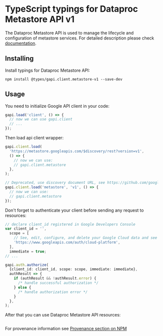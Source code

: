 # TypeScript typings for Dataproc Metastore API v1

The Dataproc Metastore API is used to manage the lifecycle and configuration of metastore services.
For detailed description please check [documentation](https://cloud.google.com/dataproc-metastore/docs).

## Installing

Install typings for Dataproc Metastore API:

```
npm install @types/gapi.client.metastore-v1 --save-dev
```

## Usage

You need to initialize Google API client in your code:

```typescript
gapi.load('client', () => {
  // now we can use gapi.client
  // ...
});
```

Then load api client wrapper:

```typescript
gapi.client.load(
  'https://metastore.googleapis.com/$discovery/rest?version=v1',
  () => {
    // now we can use:
    // gapi.client.metastore
  },
);
```

```typescript
// Deprecated, use discovery document URL, see https://github.com/google/google-api-javascript-client/blob/master/docs/reference.md#----gapiclientloadname----version----callback--
gapi.client.load('metastore', 'v1', () => {
  // now we can use:
  // gapi.client.metastore
});
```

Don't forget to authenticate your client before sending any request to resources:

```typescript
// declare client_id registered in Google Developers Console
var client_id = '',
  scope = [
    // See, edit, configure, and delete your Google Cloud data and see the email address for your Google Account.
    'https://www.googleapis.com/auth/cloud-platform',
  ],
  immediate = true;
// ...

gapi.auth.authorize(
  {client_id: client_id, scope: scope, immediate: immediate},
  authResult => {
    if (authResult && !authResult.error) {
      /* handle successful authorization */
    } else {
      /* handle authorization error */
    }
  },
);
```

After that you can use Dataproc Metastore API resources: <!-- TODO: make this work for multiple namespaces -->

```typescript

```

For provenance information see [Provenance section on NPM](https://www.npmjs.com/package/@maxim_mazurok/gapi.client.metastore-v1#Provenance:~:text=none-,Provenance,-Built%20and%20signed)
